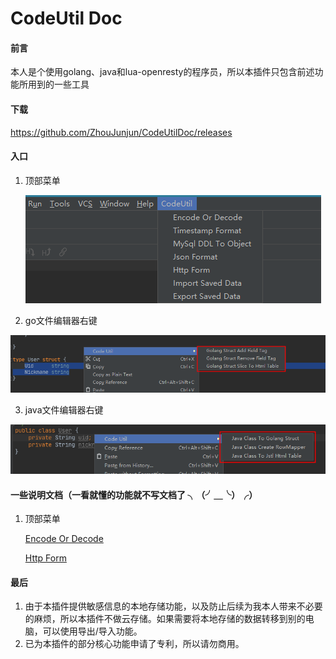 # CodeUtil Doc

#### 前言

本人是个使用golang、java和lua-openresty的程序员，所以本插件只包含前述功能所用到的一些工具



#### 下载

https://github.com/ZhouJunjun/CodeUtilDoc/releases



#### 入口

1.   顶部菜单

     ![image-main-menu](https://raw.githubusercontent.com/ZhouJunjun/CodeUtilDoc/master/image/main-menu.png)

2.   go文件编辑器右键

![image-20220907164447176](https://raw.githubusercontent.com/ZhouJunjun/CodeUtilDoc/master/image/go-menu.png)



3.   java文件编辑器右键

![image-20220907164729044](https://raw.githubusercontent.com/ZhouJunjun/CodeUtilDoc/master/image/java-menu.png)



#### 一些说明文档（一看就懂的功能就不写文档了 ╮（╯＿╰）╭）

1. 顶部菜单

    [Encode Or Decode]: https://github.com/ZhouJunjun/CodeUtilDoc/blob/main/doc/EncodeOrDecode.md
    
    [Http Form]: https://github.com/ZhouJunjun/CodeUtilDoc/blob/main/doc/HttpForm.md
    
    [Encode Or Decode]
    
    [Http Form]
    

#### 最后
1. 由于本插件提供敏感信息的本地存储功能，以及防止后续为我本人带来不必要的麻烦，所以本插件不做云存储。如果需要将本地存储的数据转移到别的电脑，可以使用导出/导入功能。
1. 已为本插件的部分核心功能申请了专利，所以请勿商用。
